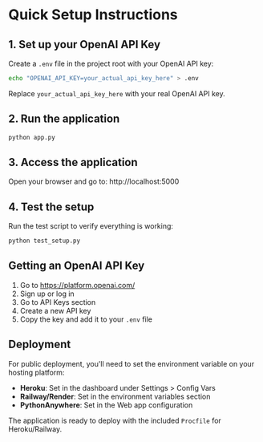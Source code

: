 # Quick Setup Instructions

## 1. Set up your OpenAI API Key

Create a `.env` file in the project root with your OpenAI API key:

```bash
echo "OPENAI_API_KEY=your_actual_api_key_here" > .env
```

Replace `your_actual_api_key_here` with your real OpenAI API key.

## 2. Run the application

```bash
python app.py
```

## 3. Access the application

Open your browser and go to: http://localhost:5000

## 4. Test the setup

Run the test script to verify everything is working:

```bash
python test_setup.py
```

## Getting an OpenAI API Key

1. Go to https://platform.openai.com/
2. Sign up or log in
3. Go to API Keys section
4. Create a new API key
5. Copy the key and add it to your `.env` file

## Deployment

For public deployment, you'll need to set the environment variable on your hosting platform:

- **Heroku**: Set in the dashboard under Settings > Config Vars
- **Railway/Render**: Set in the environment variables section
- **PythonAnywhere**: Set in the Web app configuration

The application is ready to deploy with the included `Procfile` for Heroku/Railway.

